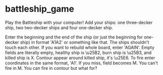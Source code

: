 # battleship_game
Play the Battleship with your computer!
Add your ships: one three-decker ship, two two-decker ships and four one-decker ship.

Enter the beginning and the end of the ship (or just the beginning for one-decker ship)
in format 'A1A2' or something like that. The ships shouldn't touch each other.
If you want to rebuild whole board, enter 'AGAIN'.
Empty fields are literally empty, healthy ship is \u25B2, burn ship is \u25B3,
and killed ship is X. Contour appear around killed ship, it's \u25E6.
To fire enter coordinates in the same format, 'A1'. If you miss, field becomes M.
You can't fire in M. You can fire in contour but what for?
